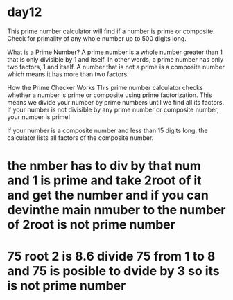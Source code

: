 # day12
This prime number calculator will find if a number is prime or composite. Check for primality of any whole number up to 500 digits long.

What is a Prime Number?
A prime number is a whole number greater than 1 that is only divisible by 1 and itself. In other words, a prime number has only two factors, 1 and itself. A number that is not a prime is a composite number which means it has more than two factors.

How the Prime Checker Works
This prime number calculator checks whether a number is prime or composite using prime factorization. This means we divide your number by prime numbers until we find all its factors. If your number is not divisible by any prime number or composite number, your number is prime!

If your number is a composite number and less than 15 digits long, the calculator lists all factors of the composite number.


# the nmber has to div by that num and 1  is prime and take 2root of it and get the number and if you can devinthe main nmuber to the number of 2root is not prime number
# 75 root 2 is 8.6 divide 75 from 1 to 8 and 75 is posible to dvide by 3 so its is not prime number
import  math
def is_prime (num):
    def is_sqr (num):
        pri = 0
        sq_root = math.sqrt(num)
        # print(sq_root)
        sq_root =int(sq_root)
        for co in range(2,sq_root+1):
            val = num%co
            if val == 0:
                pri= 1
        return pri
    is_sqr(num)
    prime = is_sqr(num)
    # print(prime)
    def chnum_1 (num):
        if num%num == 0 and num%1 ==0:
            value = 0
        return value
    chnum_1(num)
    prime1 = chnum_1(num)
    # print(prime1)
    #
    if num == 1:
        print("nit")
    elif prime == 0 and prime1 == 0:
        print("prime number")
    else:
        print("not")
    



is_prime(100)

is_prime(100)
